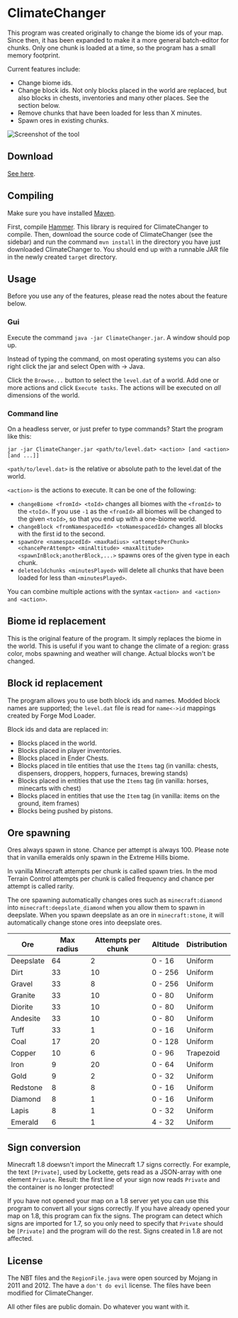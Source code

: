 # ClimateChanger

This program was created originally to change the biome ids of your map. Since then, it has been expanded to make it a more general batch-editor for chunks. Only one chunk is loaded at a time, so the program has a small memory footprint.

Current features include:

* Change biome ids.
* Change block ids. Not only blocks placed in the world are replaced, but also blocks in chests, inventories and many other places. See the section below.
* Remove chunks that have been loaded for less than X minutes.
* Spawn ores in existing chunks.

![Screenshot of the tool](http://i.imgur.com/kkvn9ZA.png)

## Download
[See here](https://github.com/rutgerkok/ClimateChanger/releases).

## Compiling
Make sure you have installed [Maven](https://maven.apache.org/).

First, compile [Hammer](https://github.com/rutgerkok/Hammer). This library is required
for ClimateChanger to compile.
Then, download the source code of ClimateChanger (see the sidebar) and run the command
`mvn install` in the directory you have just downloaded ClimateChanger to. You should
end up with a runnable JAR file in the newly created `target` directory.

## Usage
Before you use any of the features, please read the notes about the feature below.

### Gui
Execute the command `java -jar ClimateChanger.jar`. A window should pop up.

Instead of typing the command, on most operating systems you can also right click the jar and select Open with -> Java.

Click the `Browse...` button to select the `level.dat` of a world. Add one
or more actions and click `Execute tasks`. The actions will be executed on
*all* dimensions of the world.

### Command line
On a headless server, or just prefer to type commands? Start the program like this:

`jar -jar ClimateChanger.jar <path/to/level.dat> <action> [and <action> [and ...]]`

`<path/to/level.dat>` is the relative or absolute path to the level.dat of
the world.

`<action>` is the actions to execute. It can be one of the following:

* `changeBiome <fromId> <toId>` changes all biomes with the `<fromId>` to
  the `<toId>`. If you use `-1` as the `<fromId>` all biomes will be
  changed to the given `<toId>`, so that you end up with a one-biome world.
* `changeBlock <fromNamespacedId> <toNamespacedId>` changes all blocks
  with the first id to the second.
* `spawnOre <namespacedId> <maxRadius> <attemptsPerChunk> <chancePerAttempt> <minAltitude> <maxAltitude> <spawnInBlock;anotherBlock,...>` spawns ores of the given type in each chunk.
* `deleteoldchunks <minutesPlayed>` will delete all chunks that have been loaded for less than `<minutesPlayed>`.

You can combine multiple actions with the syntax
`<action> and <action> and <action>`.

## Biome id replacement
This is the original feature of the program. It simply replaces the biome in the world. This is useful if you want to change the climate of a region: grass color, mobs spawning and weather will change. Actual blocks won't be changed.

## Block id replacement
The program allows you to use both block ids and names. Modded block names are
supported; the `level.dat` file is read for `name<->id` mappings created by
Forge Mod Loader.

Block ids and data are replaced in:

* Blocks placed in the world.
* Blocks placed in player inventories.
* Blocks placed in Ender Chests.
* Blocks placed in tile entities that use the `Items` tag (in vanilla:
  chests, dispensers, droppers, hoppers, furnaces, brewing stands)
* Blocks placed in entities that use the `Items` tag (in vanilla:
  horses, minecarts with chest)
* Blocks placed in entities that use the `Item` tag (in vanilla:
  items on the ground, item frames)
* Blocks being pushed by pistons.

## Ore spawning
Ores always spawn in stone. Chance per attempt is always 100. Please note that
in vanilla emeralds only spawn in the Extreme Hills biome.

In vanilla Minecraft attempts per chunk is called spawn tries. In the mod Terrain Control attempts per chunk is called frequency and chance per attempt is called rarity.

The ore spawning automatically changes ores such as `minecraft:diamond` into `minecraft:deepslate_diamond` when you
allow them to spawn in deepslate. When you spawn deepslate as an ore in `minecraft:stone`, it will automatically change stone ores into deepslate ores.

| Ore       | Max radius | Attempts per chunk | Altitude | Distribution |
| --------- | ---------- | ------------------ | -------- | ------------ |
| Deepslate | 64         | 2                  | 0 - 16   | Uniform      |
| Dirt      | 33         | 10                 | 0 - 256  | Uniform      |
| Gravel    | 33         | 8                  | 0 - 256  | Uniform      |
| Granite   | 33         | 10                 | 0 - 80   | Uniform      |
| Diorite   | 33         | 10                 | 0 - 80   | Uniform      |
| Andesite  | 33         | 10                 | 0 - 80   | Uniform      |
| Tuff      | 33         | 1                  | 0 - 16   | Uniform      |
| Coal      | 17         | 20                 | 0 - 128  | Uniform      |
| Copper    | 10         | 6                  | 0 - 96   | Trapezoid    |
| Iron      | 9          | 20                 | 0 - 64   | Uniform      |
| Gold      | 9          | 2                  | 0 - 32   | Uniform      |
| Redstone  | 8          | 8                  | 0 - 16   | Uniform      |
| Diamond   | 8          | 1                  | 0 - 16   | Uniform      |
| Lapis     | 8          | 1                  | 0 - 32   | Uniform      |
| Emerald   | 6          | 1                  | 4 - 32   | Uniform      |


## Sign conversion
Minecraft 1.8 doewsn't import the Minecraft 1.7 signs correctly. For example, the text `[Private]`, used by Lockette, gets read as a JSON-array with one element `Private`. Result: the first line of your sign now reads `Private` and the container is no longer protected!

If you have not opened your map on a 1.8 server yet you can use this program to convert all your signs correctly. If you have already opened your map on 1.8, this program can fix the signs. The program can detect which signs are imported for 1.7, so you only need to specify that `Private` should be `[Private]` and the program will do the rest. Signs created in 1.8 are not affected.

## License
The NBT files and the `RegionFile.java` were open sourced by Mojang in 2011
and 2012. The have a `don't do evil` license. The files have been modified
for ClimateChanger.

All other files are public domain. Do whatever you want with it.

